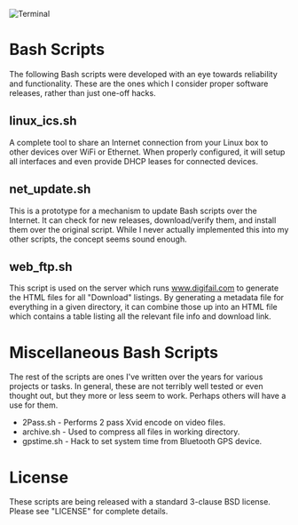 ![Terminal](http://www.digifail.com/images/misc/term_header.gif "WUB WUB WUB")

Bash Scripts
==============

The following Bash scripts were developed with an eye towards reliability and functionality. These are the ones which I consider proper software releases, rather than just one-off hacks.

linux_ics.sh
--------------

A complete tool to share an Internet connection from your Linux box to other devices over WiFi or Ethernet. When properly configured, it will setup all interfaces and even provide DHCP leases for connected devices.

net_update.sh
--------------

This is a prototype for a mechanism to update Bash scripts over the Internet. It can check for new releases, download/verify them, and install them over the original script. While I never actually implemented this into my other scripts, the concept seems sound enough.

web_ftp.sh
--------------

This script is used on the server which runs www.digifail.com to generate the HTML files for all "Download" listings. By generating a metadata file for everything in a given directory, it can combine those up into an HTML file which contains a table listing all the relevant file info and download link.

Miscellaneous Bash Scripts
==============

The rest of the scripts are ones I've written over the years for various projects or tasks. In general, these are not terribly well tested or even thought out, but they more or less seem to work. Perhaps others will have a use for them.

- 2Pass.sh - Performs 2 pass Xvid encode on video files.
- archive.sh - Used to compress all files in working directory.
- gpstime.sh - Hack to set system time from Bluetooth GPS device.

License
==============

These scripts are being released with a standard 3-clause BSD license. Please see "LICENSE" for complete details.
